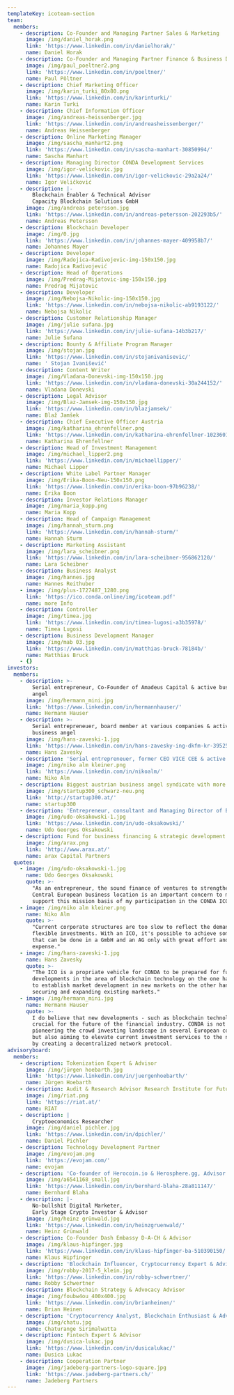 ```yaml
---
templateKey: icoteam-section
team:
  members:
    - description: Co-Founder and Managing Partner Sales & Marketing
      image: /img/daniel_horak.png
      link: 'https://www.linkedin.com/in/danielhorak/'
      name: Daniel Horak
    - description: Co-Founder and Managing Partner Finance & Business Development
      image: /img/paul_poeltner2.png
      link: 'https://www.linkedin.com/in/poeltner/'
      name: Paul Pöltner
    - description: Chief Marketing Officer
      image: /img/karin_turki_80x80.png
      link: 'https://www.linkedin.com/in/karinturki/'
      name: Karin Turki
    - description: Chief Information Officer
      image: /img/andreas-heissenberger.jpg
      link: 'https://www.linkedin.com/in/andreasheissenberger/'
      name: Andreas Heissenberger
    - description: Online Marketing Manager
      image: /img/sascha_manhart2.png
      link: 'https://www.linkedin.com/in/sascha-manhart-30850994/'
      name: Sascha Manhart
    - description: Managing Director CONDA Development Services
      image: /img/igor-velickovic.jpg
      link: 'https://www.linkedin.com/in/igor-velickovic-29a2a24/'
      name: Igor Veličković
    - description: |-
        Blockchain Enabler & Technical Advisor
        Capacity Blockchain Solutions GmbH
      image: /img/andreas petersson.jpg
      link: 'https://www.linkedin.com/in/andreas-petersson-202293b5/'
      name: Andreas Petersson
    - description: Blockchain Developer
      image: /img/0.jpg
      link: 'https://www.linkedin.com/in/johannes-mayer-409958b7/'
      name: Johannes Mayer
    - description: Developer
      image: /img/Radojica-Radivojevic-img-150x150.jpg
      name: Radojica Radivojević
    - description: Head of Operations
      image: /img/Predrag-Mijatovic-img-150x150.jpg
      name: Predrag Mijatovic
    - description: Developer
      image: /img/Nebojsa-Nikolic-img-150x150.jpg
      link: 'https://www.linkedin.com/in/nebojsa-nikolic-ab9193122/'
      name: Nebojsa Nikolic
    - description: Customer Relationship Manager
      image: /img/julie sufana.jpg
      link: 'https://www.linkedin.com/in/julie-sufana-14b3b217/'
      name: Julie Sufana
    - description: Bounty & Affiliate Program Manager
      image: /img/stojan.jpg
      link: 'https://www.linkedin.com/in/stojanivanisevic/'
      name: ' Stojan Ivanišević'
    - description: Content Writer
      image: /img/Vladana-Donevski-img-150x150.jpg
      link: 'https://www.linkedin.com/in/vladana-donevski-30a244152/'
      name: Vladana Donevski
    - description: Legal Advisor
      image: /img/Blaz-Jamsek-img-150x150.jpg
      link: 'https://www.linkedin.com/in/blazjamsek/'
      name: Blaž Jamšek
    - description: Chief Executive Officer Austria
      image: /img/katharina_ehrenfellner.png
      link: 'https://www.linkedin.com/in/katharina-ehrenfellner-10236018/'
      name: Katharina Ehrenfellner
    - description: Head of Investment Management
      image: /img/michael_lipper2.png
      link: 'https://www.linkedin.com/in/michaellipper/'
      name: Michael Lipper
    - description: White Label Partner Manager
      image: /img/Erika-Boon-Neu-150x150.png
      link: 'https://www.linkedin.com/in/erika-boon-97b96238/'
      name: Erika Boon
    - description: Investor Relations Manager
      image: /img/maria_kopp.png
      name: Maria Kopp
    - description: Head of Campaign Management
      image: /img/hannah_sturm.png
      link: 'https://www.linkedin.com/in/hannah-sturm/'
      name: Hannah Sturm
    - description: Marketing Assistant
      image: /img/lara_scheibner.png
      link: 'https://www.linkedin.com/in/lara-scheibner-956862120/'
      name: Lara Scheibner
    - description: Business Analyst
      image: /img/hannes.jpg
      name: Hannes Reithuber
    - image: /img/plus-1727487_1280.png
      link: 'https://ico.conda.online/img/icoteam.pdf'
      name: more Info
    - description: Controller
      image: /img/timea.jpg
      link: 'https://www.linkedin.com/in/timea-lugosi-a3b35978/'
      name: Timea Lugosi
    - description: Business Development Manager
      image: /img/mab 03.jpg
      link: 'https://www.linkedin.com/in/matthias-bruck-78184b/'
      name: Matthias Bruck
    - {}
investors:
  members:
    - description: >-
        Serial entrepreneur, Co-Founder of Amadeus Capital & active business
        angel
      image: /img/hermann_mini.jpg
      link: 'https://www.linkedin.com/in/hermannhauser/'
      name: Hermann Hauser
    - description: >-
        Serial entrepreneuer, board member at various companies & active
        business angel
      image: /img/hans-zaveski-1.jpg
      link: 'https://www.linkedin.com/in/hans-zavesky-ing-dkfm-kr-39525b92/'
      name: Hans Zavesky
    - description: 'Serial entrepreneuer, former CEO VICE CEE & active business angel'
      image: /img/niko alm kleiner.png
      link: 'https://www.linkedin.com/in/nikoalm/'
      name: Niko Alm
    - description: Biggest austrian business angel syndicate with more than 100 mentors
      image: /img/startup300_schwarz-neu.png
      link: 'http://startup300.at/'
      name: startup300
    - description: 'Entrepreneur, consultant and Managing Director of BoYaSTAR GmbH'
      image: /img/udo-oksakowski-1.jpg
      link: 'https://www.linkedin.com/in/udo-oksakowski/'
      name: Udo Georges Oksakowski
    - description: Fund for business financing & strategic development
      image: /img/arax.png
      link: 'http://www.arax.at/'
      name: arax Capital Partners
  quotes:
    - image: /img/udo-oksakowski-1.jpg
      name: Udo Georges Oksakowski
      quote: >-
        "As an entrepreneur, the sound finance of ventures to strengthen the
        Central European business location is an important concern to me and to
        support this mission basis of my participation in the CONDA ICO."
    - image: /img/niko alm kleiner.png
      name: Niko Alm
      quote: >-
        "Current corporate structures are too slow to reflect the demand for
        flexible investments. With an ICO, it's possible to achieve something
        that can be done in a GmbH and an AG only with great effort and
        expense."
    - image: /img/hans-zaveski-1.jpg
      name: Hans Zavesky
      quote: >-
        "The ICO is a propriate vehicle for CONDA to be prepared for future
        developments in the area of blockchain technology on the one hand, and
        to establish market development in new markets on the other hand while
        securing and expanding existing markets."
    - image: /img/hermann_mini.jpg
      name: Hermann Hauser
      quote: >-
        I do believe that new developments - such as blockchain technology - are
        crucial for the future of the financial industry. CONDA is not only
        pioneering the crowd investing landscape in several European countries,
        but also aiming to elevate current investment services to the next level
        by creating a decentralized network protocol.
advisoryboard:
  members:
    - description: Tokenization Expert & Advisor
      image: /img/jürgen hoebarth.jpg
      link: 'https://www.linkedin.com/in/juergenhoebarth/'
      name: Jürgen Hoebarth
    - description: Audit & Research Advisor Research Institute for Future Cryptoeconomics
      image: /img/riat.png
      link: 'https://riat.at/'
      name: RIAT
    - description: |
        Cryptoeconomics Researcher
      image: /img/daniel pichler.jpg
      link: 'https://www.linkedin.com/in/dpichler/'
      name: Daniel Pichler
    - description: Technology Development Partner
      image: /img/evojam.png
      link: 'https://evojam.com/'
      name: evojam
    - description: 'Co-founder of Herocoin.io & Herosphere.gg, Advisor'
      image: /img/a6541168_small.jpg
      link: 'https://www.linkedin.com/in/bernhard-blaha-28a811147/'
      name: Bernhard Blaha
    - description: |-
        No-bullshit Digital Marketer, 
        Early Stage Crypto Investor & Advisor
      image: /img/heinz grünwald.jpg
      link: 'https://www.linkedin.com/in/heinzgruenwald/'
      name: Heinz Grünwald
    - description: Co-Founder Dash Embassy D-A-CH & Advisor
      image: /img/klaus-hipfinger.jpg
      link: 'https://www.linkedin.com/in/klaus-hipfinger-ba-510390150/'
      name: Klaus Hipfinger
    - description: 'Blockchain Influencer, Cryptocurrency Expert & Advisor'
      image: /img/robby-2017-5_klein.jpg
      link: 'https://www.linkedin.com/in/robby-schwertner/'
      name: Robby Schwertner
    - description: Blockchain Strategy & Advocacy Advisor
      image: /img/foubw4ou_400x400.jpg
      link: 'https://www.linkedin.com/in/brianheinen/'
      name: Brian Heinen
    - description: 'Cryptocurrency Analyst, Blockchain Enthusiast & Advisor '
      image: /img/chatu.jpg
      name: Chaturange Sirimalwatta
    - description: Fintech Expert & Advisor
      image: /img/dusica-lukac.jpg
      link: 'https://www.linkedin.com/in/dusicalukac/'
      name: Dusica Lukac
    - description: Cooperation Partner
      image: /img/jadeberg-partners-logo-square.jpg
      link: 'https://www.jadeberg-partners.ch/'
      name: Jadeberg Partners
---
```


